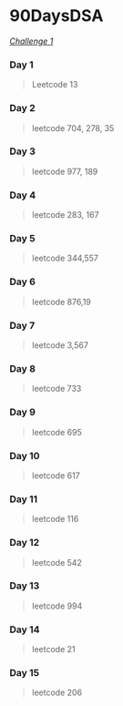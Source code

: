 # 90DaysDSA

_[Challenge 1](https://leetcode.com/study-plan/algorithm/?progress=cu10owr)_

### Day 1

> Leetcode 13

### Day 2

> leetcode 704, 278, 35

### Day 3

> leetcode 977, 189

### Day 4

> leetcode 283, 167

### Day 5

> leetcode 344,557

### Day 6

> leetcode 876,19

### Day 7

> leetcode 3,567

### Day 8

> leetcode 733

### Day 9

> leetcode 695

### Day 10

> leetcode 617

### Day 11

> leetcode 116

### Day 12

> leetcode 542

### Day 13

> leetcode 994

### Day 14

> leetcode 21

### Day 15

> leetcode 206
